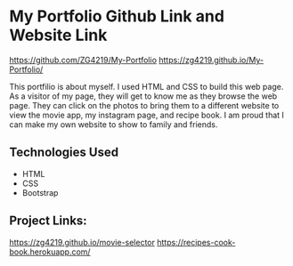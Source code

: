 # My Portfolio  Github Link and Website Link
https://github.com/ZG4219/My-Portfolio
https://zg4219.github.io/My-Portfolio/

This portfilio is about myself.
I used HTML and CSS to build this web page.
As a visitor of my page, they will get to know me as they browse the web page.
They can click on the photos to bring them to a different website to view the movie app, my instagram page, and recipe book.
I am proud that I can make my own website to show to family and friends.

## Technologies Used

- HTML
- CSS
- Bootstrap

## Project Links:

https://zg4219.github.io/movie-selector
https://recipes-cook-book.herokuapp.com/


